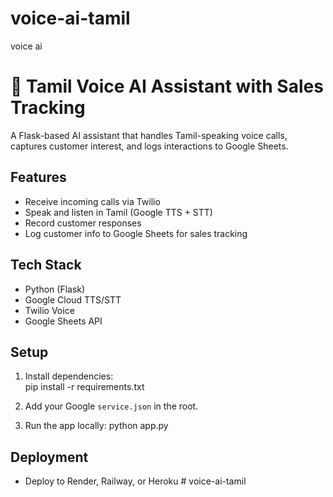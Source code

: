 # voice-ai-tamil
voice ai
# 🤖 Tamil Voice AI Assistant with Sales Tracking

A Flask-based AI assistant that handles Tamil-speaking voice calls, captures customer interest, and logs interactions to Google Sheets.

## Features
- Receive incoming calls via Twilio
- Speak and listen in Tamil (Google TTS + STT)
- Record customer responses
- Log customer info to Google Sheets for sales tracking

## Tech Stack
- Python (Flask)
- Google Cloud TTS/STT
- Twilio Voice
- Google Sheets API

## Setup
1. Install dependencies:  
   pip install -r requirements.txt

2. Add your Google `service.json` in the root.

3. Run the app locally:
   python app.py

## Deployment
- Deploy to Render, Railway, or Heroku
#   v o i c e - a i - t a m i l  
 